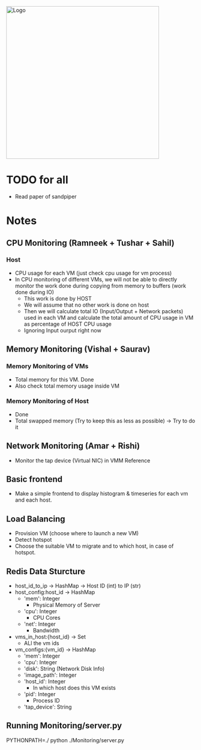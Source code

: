 <img width="407" alt="Logo" src="https://user-images.githubusercontent.com/31121102/198831561-6cb6b1ed-c229-4f3c-bcb3-c0dbd43b9e42.png">

# TODO for all
- Read paper of sandpiper


# Notes
## CPU Monitoring (Ramneek + Tushar + Sahil)
### Host
- CPU usage for each VM (just check cpu usage for vm process)
- In CPU monitoring of different VMs, we will not be able to directly monitor the work done during copying from memory to buffers (work done during IO)
    - This work is done by HOST
    - We will assume that no other work is done on host
    - Then we will calculate total IO (Input/Output + Network packets) used in each VM and calculate the total amount of CPU usage in VM as percentage of HOST CPU usage
    - Ignoring Input ourput right now

## Memory Monitoring (Vishal + Saurav)
### Memory Monitoring of VMs
- Total memory for this VM. Done
- Also check total memory usage inside VM

### Memory Monitoring of Host
- Done
- Total swapped memory (Try to keep this as less as possible) -> Try to do it

## Network Monitoring (Amar + Rishi)
- Monitor the tap device (Virtual NIC) in VMM Reference


## Basic frontend
- Make a simple frontend to display histogram & timeseries for each vm and each host.  

## Load Balancing
- Provision VM (choose where to launch a new VM)
- Detect hotspot
- Choose the suitable VM to migrate and to which host, in case of hotspot. 

## Redis Data Sturcture
- host_id_to_ip -> HashMap -> Host ID (int) to IP (str)
- host_config:host_id -> HashMap 
  - 'mem': Integer
    - Physical Memory of Server
  - 'cpu': Integer
    - CPU Cores
  - 'net': Integer
    - Bandwidth
- vms_in_host:{host_id} -> Set
  - ALl the vm ids
- vm_configs:{vm_id} -> HashMap
  - 'mem': Integer
  - 'cpu': Integer
  - 'disk': String (Network Disk Info)
  - 'image_path': Integer
  - 'host_id': Integer
    - In which host does this VM exists
  - 'pid': Integer
    - Process ID
  - 'tap_device': String


## Running Monitoring/server.py
PYTHONPATH=./ python ./Monitoring/server.py


